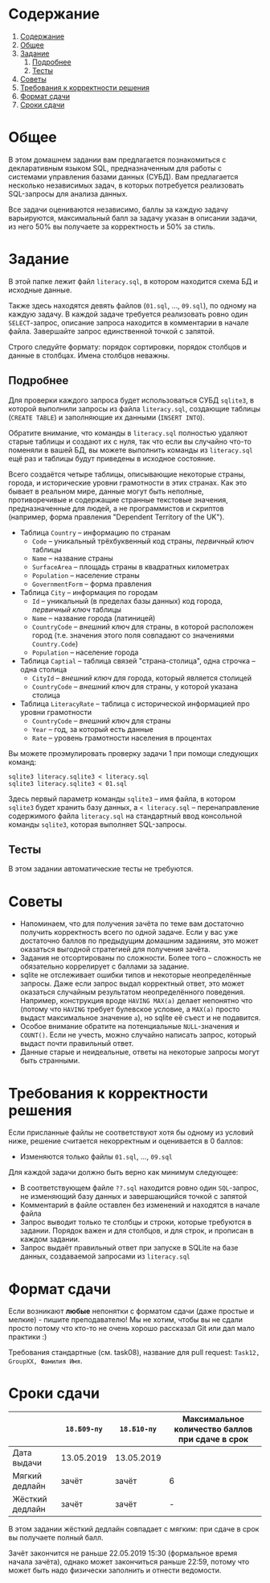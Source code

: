 # Содержание
1. [Содержание](#содержание)
1. [Общее](#общее)
1. [Задание](#задание)
    1. [Подробнее](#подробнее)
    1. [Тесты](#тесты)
1. [Советы](#советы)
1. [Требования к корректности решения](#требования-к-корректности-решения)
1. [Формат сдачи](#формат-сдачи)
1. [Сроки сдачи](#сроки-сдачи)

# Общее

В этом домашнем задании вам предлагается познакомиться с декларативным языком SQL,
предназначенным для работы с системами управления базами данных (СУБД).
Вам предлагается несколько независимых задач, в которых потребуется
реализовать SQL-запросы для анализа данных.

Все задачи оцениваются независимо, баллы за каждую задачу варьируются,
максимальный балл за задачу указан в описании задачи, из него 50% вы получаете
за корректность и 50% за стиль.

# Задание
В этой папке лежит файл `literacy.sql`, в котором находится
схема БД и исходные данные.

Также здесь находятся девять файлов (`01.sql`, ..., `09.sql`), по одному на каждую задачу.
В каждой задаче требуется реализовать ровно один `SELECT`-запрос,
описание запроса находится в комментарии в начале файла.
Завершайте запрос единственной точкой с запятой.

Строго следуйте формату: порядок сортировки, порядок столбцов и данные в столбцах.
Имена столбцов неважны.

## Подробнее
Для проверки каждого запроса будет использоваться СУБД `sqlite3`, в которой
выполнили запросы из файла `literacy.sql`, создающие таблицы (`CREATE TABLE`)
и заполняющие их данными (`INSERT INTO`).

Обратите внимание, что команды в `literacy.sql` полностью удаляют старые
таблицы и создают их с нуля, так что если вы случайно что-то поменяли в вашей БД,
вы можете выполнить команды из `literacy.sql` ещё раз и таблицы будут приведены
в исходное состояние.

Всего создаётся четыре таблицы, описывающие некоторые страны,
города, и исторические уровни грамотности в этих странах.
Как это бывает в реальном мире, данные могут быть неполные,
противоречивые и содержащие странные текстовые значения,
предназначенные для людей, а не программистов и скриптов
(например, форма правления "Dependent Territory of the UK").

* Таблица `Country` – информацию по странам
  * `Code` – уникальный трёхбуквенный код страны, _первичный ключ_ таблицы
  * `Name` – название страны
  * `SurfaceArea` – площадь страны в квадратных километрах
  * `Population` – население страны
  * `GovernmentForm` – форма правления
* Таблица `City` – информация по городам
  * `Id` – уникальный (в пределах базы данных) код города, _первичный ключ_ таблицы
  * `Name` – название города (латиницей)
  * `CountryCode` – _внешний ключ_ для страны, в которой расположен город (т.е. значения этого поля совпадают со значениями `Country.Code`)
  * `Population` – население города
* Таблица `Captial` – таблица связей "страна-столица", одна строчка – одна столица
  * `CityId` – _внешний ключ_ для города, который является столицей
  * `CountryCode` – _внешний ключ_ для страны, у которой указана столица
* Таблица `LiteracyRate` – таблица с исторической информацией про уровни грамотности
  * `CountryCode` – _внешний ключ_ для страны
  * `Year` – год, за который есть данные
  * `Rate` – уровень грамотности населения в процентах

Вы можете проэмулировать проверку задачи 1 при помощи следующих команд:
```
sqlite3 literacy.sqlite3 < literacy.sql
sqlite3 literacy.sqlite3 < 01.sql
```

Здесь первый параметр команды `sqlite3` – имя файла, в котором `sqlite3`
будет хранить базу данных, а `< literacy.sql` – перенаправление содержимого
файла `literacy.sql` на стандартный ввод консольной команды `sqlite3`,
которая выполняет SQL-запросы.

## Тесты

В этом задании автоматические тесты не требуются.

# Советы
* Напоминаем, что для получения зачёта по теме вам достаточно получить корректность
  всего по одной задаче.
  Если у вас уже достаточно баллов по предыдущим домашним заданиям,
  это может оказаться выгодной стратегией для получения зачёта.
* Задания не отсортированы по сложности.
  Более того – сложность не обязательно коррелирует с баллами за задание.
* sqlite не отслеживает ошибки типов и некоторые неопределённые запросы.
  Даже если запрос выдал корректный ответ, это может оказаться случайным
  результатом неопределённого поведения.
  Например, конструкция вроде `HAVING MAX(a)` делает непонятно что
  (потому что `HAVING` требует булевское условие, а `MAX(a)` просто
  выдаст максимальное значение `a`), но sqlite её съест и не подавится.
* Особое внимание обратите на потенциальные `NULL`-значения и `COUNT()`.
  Если не учесть, можно случайно написать запрос, который выдаст почти правильный ответ.
* Данные старые и неидеальные, ответы на некоторые запросы могут быть странными.

# Требования к корректности решения

Если присланные файлы не соответствуют хотя бы одному из условий ниже, решение считается некорректным и оценивается в 0 баллов:

* Изменяются только файлы `01.sql`, ..., `09.sql`

Для каждой задачи должно быть верно как минимум следующее:

* В соответствующем файле `??.sql` находится ровно один `SQL`-запрос,
  не изменяющий базу данных и завершающийся точкой с запятой
* Комментарий в файле оставлен без изменений и находятся в начале файла
* Запрос выводит только те столбцы и строки, которые требуются в задании.
  Порядок важен и для столбцов, и для строк, и прописан в каждом задании.
* Запрос выдаёт правильный ответ при запуске в SQLite на базе данных,
  создаваемой запросами из `literacy.sql`

# Формат сдачи
Если возникают **любые** непонятки с форматом сдачи (даже простые и мелкие) - пишите преподавателю!
Мы не хотим, чтобы вы не сдали просто потому что кто-то не очень хорошо рассказал Git или дал мало практики :)

Требования стандартные (см. task08), название для pull request: `Task12, GroupXX, Фамилия Имя`.

# Сроки сдачи
|   | `18.Б09-пу` | `18.Б10-пу` |Максимальное количество баллов при сдаче в срок
|---|---|---|---|
|Дата выдачи|13.05.2019|13.05.2019||
|Мягкий дедлайн|зачёт|зачёт|6|
|Жёсткий дедлайн|зачёт|зачёт|-|

В этом задании жёсткий дедлайн совпадает с мягким:
при сдаче в срок вы получаете полный балл.

Зачёт закончится не раньше 22.05.2019 15:30 (формальное время начала зачёта),
однако может закончиться раньше 22:59, потому что может быть надо физически
заполнить и отнести ведомости.
